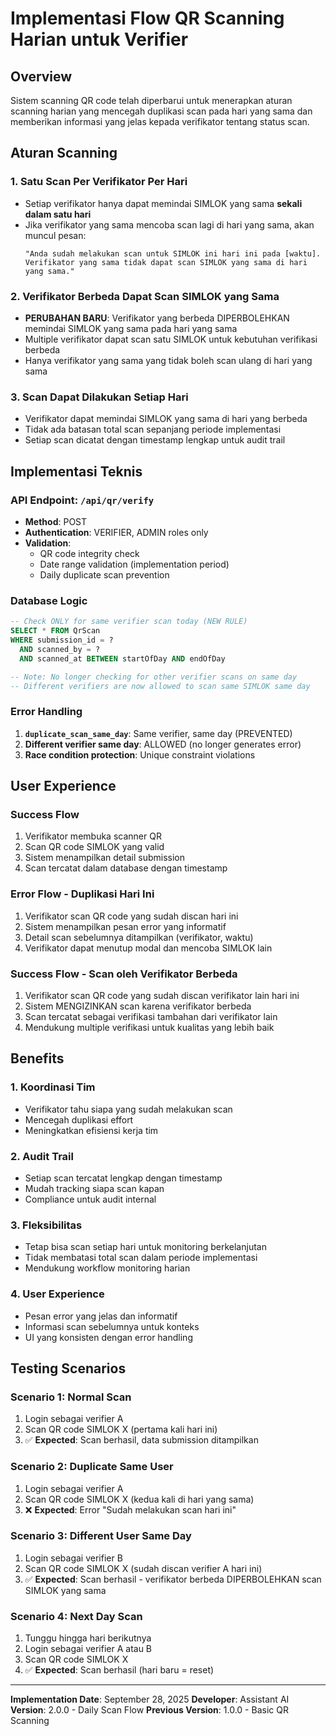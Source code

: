 # Implementasi Flow QR Scanning Harian untuk Verifier

## Overview
Sistem scanning QR code telah diperbarui untuk menerapkan aturan scanning harian yang mencegah duplikasi scan pada hari yang sama dan memberikan informasi yang jelas kepada verifikator tentang status scan.

## Aturan Scanning

### 1. **Satu Scan Per Verifikator Per Hari**
- Setiap verifikator hanya dapat memindai SIMLOK yang sama **sekali dalam satu hari**
- Jika verifikator yang sama mencoba scan lagi di hari yang sama, akan muncul pesan:
  ```
  "Anda sudah melakukan scan untuk SIMLOK ini hari ini pada [waktu]. 
  Verifikator yang sama tidak dapat scan SIMLOK yang sama di hari yang sama."
  ```

### 2. **Verifikator Berbeda Dapat Scan SIMLOK yang Sama**
- **PERUBAHAN BARU**: Verifikator yang berbeda DIPERBOLEHKAN memindai SIMLOK yang sama pada hari yang sama
- Multiple verifikator dapat scan satu SIMLOK untuk kebutuhan verifikasi berbeda
- Hanya verifikator yang sama yang tidak boleh scan ulang di hari yang sama

### 3. **Scan Dapat Dilakukan Setiap Hari**
- Verifikator dapat memindai SIMLOK yang sama di hari yang berbeda
- Tidak ada batasan total scan sepanjang periode implementasi
- Setiap scan dicatat dengan timestamp lengkap untuk audit trail

## Implementasi Teknis

### API Endpoint: `/api/qr/verify`
- **Method**: POST
- **Authentication**: VERIFIER, ADMIN roles only
- **Validation**: 
  - QR code integrity check
  - Date range validation (implementation period)
  - Daily duplicate scan prevention

### Database Logic
```sql
-- Check ONLY for same verifier scan today (NEW RULE)
SELECT * FROM QrScan 
WHERE submission_id = ? 
  AND scanned_by = ? 
  AND scanned_at BETWEEN startOfDay AND endOfDay

-- Note: No longer checking for other verifier scans on same day
-- Different verifiers are now allowed to scan same SIMLOK same day
```

### Error Handling
1. **`duplicate_scan_same_day`**: Same verifier, same day (PREVENTED)
2. **Different verifier same day**: ALLOWED (no longer generates error)
3. **Race condition protection**: Unique constraint violations

## User Experience

### Success Flow
1. Verifikator membuka scanner QR
2. Scan QR code SIMLOK yang valid
3. Sistem menampilkan detail submission
4. Scan tercatat dalam database dengan timestamp

### Error Flow - Duplikasi Hari Ini
1. Verifikator scan QR code yang sudah discan hari ini
2. Sistem menampilkan pesan error yang informatif
3. Detail scan sebelumnya ditampilkan (verifikator, waktu)
4. Verifikator dapat menutup modal dan mencoba SIMLOK lain

### Success Flow - Scan oleh Verifikator Berbeda
1. Verifikator scan QR code yang sudah discan verifikator lain hari ini
2. Sistem MENGIZINKAN scan karena verifikator berbeda
3. Scan tercatat sebagai verifikasi tambahan dari verifikator lain
4. Mendukung multiple verifikasi untuk kualitas yang lebih baik

## Benefits

### 1. **Koordinasi Tim**
- Verifikator tahu siapa yang sudah melakukan scan
- Mencegah duplikasi effort 
- Meningkatkan efisiensi kerja tim

### 2. **Audit Trail**
- Setiap scan tercatat lengkap dengan timestamp
- Mudah tracking siapa scan kapan
- Compliance untuk audit internal

### 3. **Fleksibilitas**
- Tetap bisa scan setiap hari untuk monitoring berkelanjutan
- Tidak membatasi total scan dalam periode implementasi
- Mendukung workflow monitoring harian

### 4. **User Experience**
- Pesan error yang jelas dan informatif
- Informasi scan sebelumnya untuk konteks
- UI yang konsisten dengan error handling

## Testing Scenarios

### Scenario 1: Normal Scan
1. Login sebagai verifier A
2. Scan QR code SIMLOK X (pertama kali hari ini)
3. ✅ **Expected**: Scan berhasil, data submission ditampilkan

### Scenario 2: Duplicate Same User
1. Login sebagai verifier A  
2. Scan QR code SIMLOK X (kedua kali di hari yang sama)
3. ❌ **Expected**: Error "Sudah melakukan scan hari ini"

### Scenario 3: Different User Same Day
1. Login sebagai verifier B
2. Scan QR code SIMLOK X (sudah discan verifier A hari ini)
3. ✅ **Expected**: Scan berhasil - verifikator berbeda DIPERBOLEHKAN scan SIMLOK yang sama

### Scenario 4: Next Day Scan
1. Tunggu hingga hari berikutnya
2. Login sebagai verifier A atau B
3. Scan QR code SIMLOK X
4. ✅ **Expected**: Scan berhasil (hari baru = reset)

---

**Implementation Date**: September 28, 2025
**Developer**: Assistant AI  
**Version**: 2.0.0 - Daily Scan Flow
**Previous Version**: 1.0.0 - Basic QR Scanning